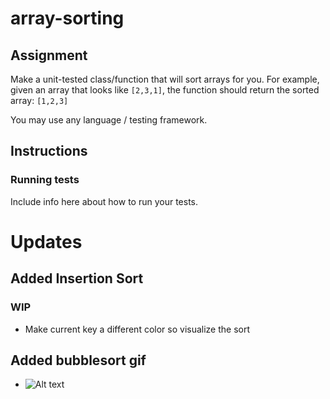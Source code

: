 # array-sorting
## Assignment
Make a unit-tested class/function that will sort arrays for you. For example, given an array that looks like `[2,3,1]`, the function should return the sorted array: `[1,2,3]`

You may use any language / testing framework.

## Instructions
### Running tests
Include info here about how to run your tests.


# Updates
## Added Insertion Sort
### WIP
 - Make current key a different color so visualize the sort


## Added bubblesort gif
 - ![Alt text](https://ibb.co/ZXdw3cm)
